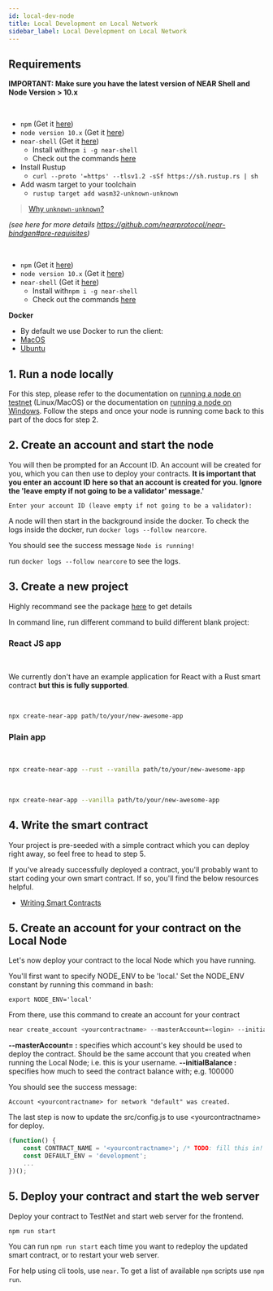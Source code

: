 ```yaml
---
id: local-dev-node
title: Local Development on Local Network
sidebar_label: Local Development on Local Network
---
```


## Requirements

**IMPORTANT: Make sure you have the latest version of NEAR Shell and Node Version &gt; 10.x**

<!--DOCUSAURUS_CODE_TABS-->

<!--Rust-->

<br>

- `npm` (Get it [here](https://www.npmjs.com/get-npm))
- `node version 10.x` (Get it [here](https://nodejs.org/en/download))
- `near-shell`  (Get it [here](/docs/development/near-clitool))
  - Install with`npm i -g near-shell`
  - Check out the commands [here](https://github.com/nearprotocol/near-shell)
- Install Rustup
  - `curl --proto '=https' --tlsv1.2 -sSf https://sh.rustup.rs | sh`
- Add wasm target to your toolchain
  - `rustup target add wasm32-unknown-unknown`
  
<blockquote class="info">
  <a href="https://github.com/rustwasm/wasm-bindgen/issues/979#issuecomment-432633971" target="_blank">Why <code>unknown-unknown</code>?</a>
</blockquote>  

*(see here for more details https://github.com/nearprotocol/near-bindgen#pre-requisites)*

<!--AssemblyScript-->

<br>

- `npm` (Get it [here](https://www.npmjs.com/get-npm))
- `node version 10.x` (Get it [here](https://nodejs.org/en/download))
- `near-shell`  (Get it [here](/docs/development/near-clitool))
  - Install with`npm i -g near-shell`
  - Check out the commands [here](https://github.com/nearprotocol/near-shell)

<!--END_DOCUSAURUS_CODE_TABS-->


**Docker**

* By default we use Docker to run the client:
* [MacOS](https://docs.docker.com/docker-for-mac/install/)
* [Ubuntu](https://docs.docker.com/install/linux/docker-ce/ubuntu/)

## 1. **Run a node locally**

For this step, please refer to the documentation on [running a node on testnet](../local-setup/local-dev-testnet.md) (Linux/MacOS) or the documentation on [running a node on Windows](../local-setup/local-dev-testnet.md). Follow the steps and once your node is running come back to this part of the docs for step 2.

## 2. Create an account and start the node

You will then be prompted for an Account ID. An account will be created for you, which you can then use to deploy your contracts. **It is important that you enter an account ID here so that an account is created for you. Ignore the 'leave empty if not going to be a validator' message.'**

```
Enter your account ID (leave empty if not going to be a validator):
```

A node will then start in the background inside the docker. To check the logs inside the docker, run `docker logs --follow nearcore`.

You should see the success message `Node is running!`

run `docker logs --follow nearcore` to see the logs.

## 3. Create a new project

Highly recommand see the package [here](https://github.com/nearprotocol/create-near-app) to get details

In command line, run different command to build different blank project:

### React JS app

<!--DOCUSAURUS_CODE_TABS-->

<!--Rust-->

<br>

We currently don't have an example application for React with a Rust smart contract **but this is fully supported**.

<!--AssemblyScript-->

<br>

```bash
npx create-near-app path/to/your/new-awesome-app
```

<!--END_DOCUSAURUS_CODE_TABS-->


### Plain app

<!--DOCUSAURUS_CODE_TABS-->

<!--Rust-->

<br>

```bash
npx create-near-app --rust --vanilla path/to/your/new-awesome-app
```

<!--AssemblyScript-->

<br>

```bash
npx create-near-app --vanilla path/to/your/new-awesome-app
```

<!--END_DOCUSAURUS_CODE_TABS-->


## 4. Write the smart contract

Your project is pre-seeded with a simple contract which you can deploy right away, so feel free to head to step 5.

If you've already successfully deployed a contract, you'll probably want to start coding your own smart contract. If so, you'll find the below resources helpful.

* [Writing Smart Contracts](/docs/roles/developer/contracts/intro)

## 5. Create an account for your contract on the Local Node

Let's now deploy your contract to the local Node which you have running.

You'll first want to specify NODE\_ENV to be 'local.' Set the NODE\_ENV constant by running this command in bash:

`export NODE_ENV='local'`

From there, use this command to create an account for your contract

```bash
near create_account <yourcontractname> --masterAccount=<login> --initialBalance <initalbalance>
```

**--masterAccount= :** specifies which account's key should be used to deploy the contract. Should be the same account that you created when running the Local Node; i.e. this is your username.
**--initialBalance :** specifies how much to seed the contract balance with; e.g. 100000

You should see the success message:

`Account <yourcontractname> for network "default" was created.`

The last step is now to update the src/config.js to use &lt;yourcontractname&gt; for deploy.

```javascript
(function() {
    const CONTRACT_NAME = '<yourcontractname>'; /* TODO: fill this in! */
    const DEFAULT_ENV = 'development';
    ...
})();
```

## 5. Deploy your contract and start the web server

Deploy your contract to TestNet and start web server for the frontend.

```bash
npm run start
```

You can run `npm run start` each time you want to redeploy the updated smart contract, or to restart your web server.

For help using cli tools, use `near`. To get a list of available `npm` scripts use `npm run`.
